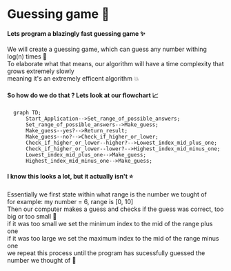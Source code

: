 # Guessing game 🎯

#### Lets program a blazingly fast guessing game ✨
We will create a guessing game, which can guess any number withing log(n) times 🤯    
To elaborate what that means, our algorithm will have a time complexity that grows extremely slowly   
meaning it's an extremely efficent algorithm 💥


#### So how do we do that ? Lets look at our flowchart 📈



```mermaid
  graph TD;
      Start_Application-->Set_range_of_possible_answers;
      Set_range_of_possible_answers-->Make_guess;
      Make_guess--yes?-->Return_result;
      Make_guess--no?-->Check_if_higher_or_lower;
      Check_if_higher_or_lower--higher?-->Lowest_index_mid_plus_one;
      Check_if_higher_or_lower--lower?-->Highest_index_mid_minus_one;
      Lowest_index_mid_plus_one-->Make_guess;
      Highest_index_mid_minus_one-->Make_guess;
```

#### I know this looks a lot, but it actually isn't ⭐️
Essentially we first state within what range is the number we tought of      
for example: my number = 6, range is \[0, 10\]    
Then our computer makes a guess and checks if the guess was correct, too big or too small 🤔   
if it was too small we set the minimum index to the mid of the range plus one  
if it was too large we set the maximum index to the mid of the range minus one    
we repeat this process until the program has sucessfully guessed the number we thought of 🔁    

